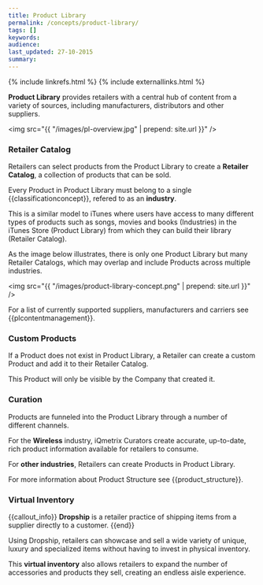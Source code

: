 ```yaml
---
title: Product Library
permalink: /concepts/product-library/
tags: []
keywords: 
audience: 
last_updated: 27-10-2015
summary: 
---
```


{% include linkrefs.html %}
{% include externallinks.html %}

**Product Library** provides retailers with a central hub of content from a variety of sources, including manufacturers, distributors and other suppliers.

<img src="{{ "/images/pl-overview.jpg" | prepend: site.url }}" />

### Retailer Catalog

Retailers can select products from the Product Library to create a **Retailer Catalog**, a collection of products that can be sold. 

Every Product in Product Library must belong to a single {{classificationconcept}}, refered to as an **industry**.

This is a similar model to iTunes where users have access to many different types of products such as songs, movies and books (Industries) in the iTunes Store (Product Library) from which they can build their library (Retailer Catalog).

As the image below illustrates, there is only one Product Library but many Retailer Catalogs, which may overlap and include Products across multiple industries. 

<img src="{{ "/images/product-library-concept.png" | prepend: site.url }}" />

For a list of currently supported suppliers, manufacturers and carriers see {{plcontentmanagement}}.

### Custom Products

If a Product does not exist in Product Library, a Retailer can create a custom Product and add it to their Retailer Catalog.

This Product will only be visible by the Company that created it.

### Curation

Products are funneled into the Product Library through a number of different channels.

For the **Wireless** industry, iQmetrix Curators create accurate, up-to-date, rich product information available for retailers to consume.

For **other industries**, Retailers can create Products in Product Library. 

For more information about Product Structure see {{product_structure}}.

### Virtual Inventory

{{callout_info}}
<strong>Dropship</strong> is a retailer practice of shipping items from a supplier directly to a customer.
{{end}}

Using Dropship, retailers can showcase and sell a wide variety of unique, luxury and specialized items without having to invest in physical inventory. 

This **virtual inventory** also allows retailers to expand the number of accessories and products they sell, creating an endless aisle experience.